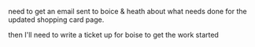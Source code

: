 need to get an email sent to boice & heath about what needs done for the updated shopping card page.

then I'll need to write a ticket up for boise to get the work started